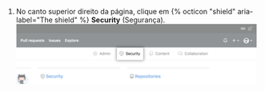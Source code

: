 1. No canto superior direito da página, clique em {% octicon "shield" aria-label="The shield" %} **Security** (Segurança). ![Guia de segurança](/assets/images/enterprise/site-admin-settings/repo/repo-security-top-tab.png)
